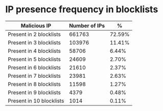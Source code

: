 # IP presence frequency in blocklists
| Malicious IP | Number of IPs | % |
|----|----|----|
| Present in 2 blocklists | 661763 | 72.59% |
| Present in 3 blocklists | 103976 | 11.41% |
| Present in 4 blocklists | 58706 | 6.44% |
| Present in 5 blocklists | 24609 | 2.70% |
| Present in 6 blocklists | 21610 | 2.37% |
| Present in 7 blocklists | 23981 | 2.63% |
| Present in 8 blocklists | 11598 | 1.27% |
| Present in 9 blocklists | 4379 | 0.48% |
| Present in 10 blocklists | 1014 | 0.11% |
